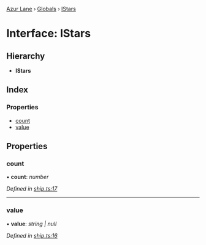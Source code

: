 [Azur Lane](../README.md) › [Globals](../globals.md) › [IStars](istars.md)

# Interface: IStars

## Hierarchy

* **IStars**

## Index

### Properties

* [count](istars.md#count)
* [value](istars.md#value)

## Properties

###  count

• **count**: *number*

*Defined in [ship.ts:17](https://github.com/KurozeroPB/AzurLane/blob/af03464/lib/ship.ts#L17)*

___

###  value

• **value**: *string | null*

*Defined in [ship.ts:16](https://github.com/KurozeroPB/AzurLane/blob/af03464/lib/ship.ts#L16)*
